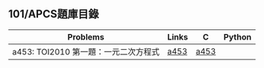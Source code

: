 ## 101/APCS題庫目錄

|Problems|Links|C|Python|
|-|-|-|-|
|a453: TOI2010 第一題：一元二次方程式|[a453](Contents/a453/a453.md)|[a453](Contents/a453/a453.c)||
